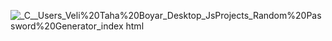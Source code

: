 ![_C__Users_Veli%20Taha%20Boyar_Desktop_JsProjects_Random%20Password%20Generator_index html](https://github.com/user-attachments/assets/77f4b8e6-c026-42a0-865f-1eff9db524b1)
